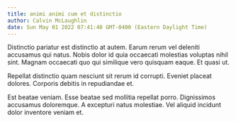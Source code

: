 ```yaml
---
title: animi animi cum et distinctio
author: Calvin McLaughlin
date: Sun May 01 2022 07:41:40 GMT-0400 (Eastern Daylight Time)
---
```

Distinctio pariatur est distinctio at autem. Earum rerum vel deleniti accusamus qui natus. Nobis dolor id quia occaecati molestias voluptas nihil sint. Magnam occaecati quo qui similique vero quisquam eaque. Et quasi ut.

 Repellat distinctio quam nesciunt sit rerum id corrupti. Eveniet placeat dolores. Corporis debitis in repudiandae et.

 Est beatae veniam. Esse beatae sed mollitia repellat porro. Dignissimos accusamus doloremque. A excepturi natus molestiae. Vel aliquid incidunt dolor inventore veniam et.